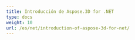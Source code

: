 ```yaml
---
title: Introducción de Aspose.3D for .NET
type: docs
weight: 10
url: /es/net/introduction-of-aspose-3d-for-net/
---
```

